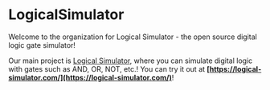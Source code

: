 # LogicalSimulator

Welcome to the organization for Logical Simulator - the open source digital logic gate simulator!

Our main project is [Logical Simulator](https://github.com/LogicalSimulator/LogicalSimulator), where you can simulate digital logic with gates such as AND, OR, NOT, etc.! You can try it out at **[https://logical-simulator.com/](https://logical-simulator.com/)**!
